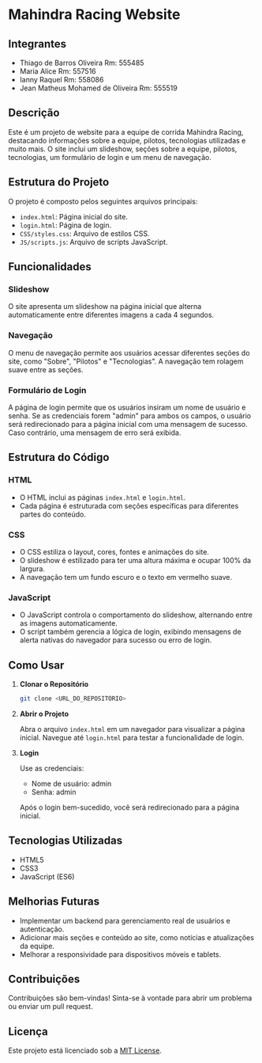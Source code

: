 # Mahindra Racing Website

## Integrantes

- Thiago de Barros Oliveira Rm: 555485
- Maria Alice Rm: 557516
- Ianny Raquel Rm: 558086
- Jean Matheus Mohamed de Oliveira Rm: 555519



## Descrição

Este é um projeto de website para a equipe de corrida Mahindra Racing, destacando informações sobre a equipe, pilotos, tecnologias utilizadas e muito mais. O site inclui um slideshow, seções sobre a equipe, pilotos, tecnologias, um formulário de login e um menu de navegação.

## Estrutura do Projeto

O projeto é composto pelos seguintes arquivos principais:

- `index.html`: Página inicial do site.
- `login.html`: Página de login.
- `CSS/styles.css`: Arquivo de estilos CSS.
- `JS/scripts.js`: Arquivo de scripts JavaScript.

## Funcionalidades

### Slideshow

O site apresenta um slideshow na página inicial que alterna automaticamente entre diferentes imagens a cada 4 segundos.

### Navegação

O menu de navegação permite aos usuários acessar diferentes seções do site, como "Sobre", "Pilotos" e "Tecnologias". A navegação tem rolagem suave entre as seções.

### Formulário de Login

A página de login permite que os usuários insiram um nome de usuário e senha. Se as credenciais forem "admin" para ambos os campos, o usuário será redirecionado para a página inicial com uma mensagem de sucesso. Caso contrário, uma mensagem de erro será exibida.

## Estrutura do Código

### HTML

- O HTML inclui as páginas `index.html` e `login.html`.
- Cada página é estruturada com seções específicas para diferentes partes do conteúdo.

### CSS

- O CSS estiliza o layout, cores, fontes e animações do site.
- O slideshow é estilizado para ter uma altura máxima e ocupar 100% da largura.
- A navegação tem um fundo escuro e o texto em vermelho suave.

### JavaScript

- O JavaScript controla o comportamento do slideshow, alternando entre as imagens automaticamente.
- O script também gerencia a lógica de login, exibindo mensagens de alerta nativas do navegador para sucesso ou erro de login.

## Como Usar

1. **Clonar o Repositório**
   ```sh
   git clone <URL_DO_REPOSITÓRIO>
   
2. **Abrir o Projeto**

   Abra o arquivo `index.html` em um navegador para visualizar a página inicial.
   Navegue até `login.html` para testar a funcionalidade de login.

3. **Login**

   Use as credenciais:
   - Nome de usuário: admin
   - Senha: admin
   
   Após o login bem-sucedido, você será redirecionado para a página inicial.

## Tecnologias Utilizadas

- HTML5
- CSS3
- JavaScript (ES6)

## Melhorias Futuras

- Implementar um backend para gerenciamento real de usuários e autenticação.
- Adicionar mais seções e conteúdo ao site, como notícias e atualizações da equipe.
- Melhorar a responsividade para dispositivos móveis e tablets.

## Contribuições

Contribuições são bem-vindas! Sinta-se à vontade para abrir um problema ou enviar um pull request.

## Licença

Este projeto está licenciado sob a [MIT License](LICENSE).
